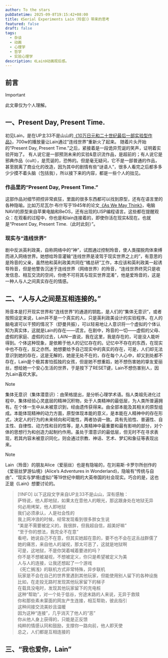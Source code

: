 ```yaml
---
author: To the stars
pubDatetime: 2025-09-8T19:15:42+08:00
title: 《Serial Experiments Lain（玲音）》带来的思考
featured: false
draft: false
tags:
  - 杂谈
  - 动画
  - 心理学
  - 哲学
  - 实验心理学
description: 《Lain》动画观后感。
---
```

## 前言

> [!IMPORTANT]
> 此文章仅为个人理解。

## 一、Present Day, Present Time.
初见Lain，是在UP主33不是山山的[《10万日元和二十世纪最后一部实验型作品》](https://www.bilibili.com/video/BV1iKbCzuExf/)，700w的播放量让Lain通过“连线世界”重新火了起来。
随着片头开始的“Present Day, Present Time.”之后，紧接着是一段诡异荒诞的笑声，证明着实验开始了。
有人说它是一部预测未来的实验&意识流作品，是超前的；有人说它是邪典作品（cult），是荒诞的，恐怖的。但是毫无疑问，它不是一部普通的作品，甚至脱离了商业化的改造，因为其中的剧情有些“谜语人”，很多人看完之后都多多少少摸不着头脑（包括我），所以接下来的内容，都是一些个人的拙见。

### 作品里的“Present Day, Present Time.”
这部作品对细节把控非常疯狂，里面的很多东西都可以找到原型，还有在语言里的各种隐喻。比如万尼瓦尔·布什写于1945年的论文[《As We May Think》](https://www.douban.com/note/696583580/)，电脑NAVI的原型来自苹果电脑和BeOS，还有出现的LISP编程语言。这些都在提醒观众：在观看的过程中，你也是和lain连接着的，即使你活在现实&现在。也就是“Present Day, Present Time.（此时此刻）”。

### 现实与“连线世界”
剧中反派英利政美，自称网络中的“神”，试图通过控制玲音，使人类摆脱肉体束缚而进入网络世界。她想给玲音灌输“连线世界是凌驾于现实世界之上的”，有意思的是玲音的父亲，虽然他和英利政美共同在“橘总研”工作，本应该和英利政美一起诱导玲音，但是他警告沉迷于连线世界（网络世界）的玲音，“连线世界终究只是收发信息、相互交流的空间，你绝不可将其与现实世界混淆”，他是爱玲音的，这是一种人与人之间真实存在的情感。

## 二、“人与人之间是互相连接的。”
玲音本是打开现实世界和“连线世界”的通道的钥匙，是人们的“集体无意识”，或者按照设定来说，Lain并不是一个真实的人，只是英利政美设计的实验程序。在人的脑电波可以干预的情况下（舒曼共振），可以轻易地让人意识将一个虚拟的个体认知为真实体，这就是Lain的存在——谎言。在剧中，玲音的一切——虚假的父母、虚假的家庭、虚假的过去，LAIN一直说，我在这里，我是存在的，可是没人能听得到。个体这种现象，是依赖于他人的记忆存在的。记忆中不存在的东西，在现实中也不存在，反之亦然。她想要给予自己现实中的真实的存在，可是，人们却无法意识到她的存在，这是无解的，她是无处不在的，存在每个人心中，却又到处都不存在，Lain是个极其害怕孤独的女孩，但是她不想重蹈，她不想伤害她的挚友爱丽丝，想给她一个安心生活的世界，于是按下了RESET键，Lain不想伤害别人，因为Lain喜欢大家。

> [!NOTE]
> 集体无意识（集体潜意识）：由荣格提出，是分析心理学术语。指人类祖先进化过程中，集体经验心灵底层的精神沉积物，处于人类精神的最低层，为人类所普遍拥有。在个体一生中从未被意识到，经由遗传获得来。由全部本能及其相关的原型组成。本能体现精神的动力方面，原型体现本能的意义，是本能在人精神中的存在形式，决定人的行为的未来倾向和可能性，两者协调一致。具有先验性、普遍性、自主性、自律性、动力性和目的性等，是人类精神中最重要和最有影响的部分，对个体的思想行为和创造力起制约作用。虽处于潜意识的最低层，但无时不在寻求表现，若其内容未被意识同化，则会通过宗教、神话、艺术、梦幻和象征等表现出来。

> [!NOTE]
> Lain（玲音）的朋友Alice（爱丽丝）也是有隐喻的，在刘易斯·卡罗尔所创作的《爱丽丝梦游仙境》(Alice’s Adventures in Wonderland)，隐喻有“传统与自由”、“现实与梦境(虚拟)”等19世纪中期的大英帝国的社会现实。巧合的是，这也正是《Lain》想要讨论的。

> [!INFO]
> 以下这段文字来自UP主33不是山山，深有感触：  
萨特说，他人即地狱，如果太在意他人的眼光，那这跟身处在地狱无异  
何必用烤架，他人即地狱  
我们必须承认，人是社会性的  
我上网冲浪的时候，经常发现看到很多胖女生说  
“美是不需要被定义的，我很胖，但我超自信，超美好嘛”  
“至于你的想法，我完全不在意”  
看吧，她说自己不在意，但其实她超在意的，要不也不会在这舌战群儒了  
她的痛苦，来自他人的凝视，那太可恶了，这就是地狱啊  
可是，这地狱，不是你哭着喊着要进的吗？  
你不是不想被凝视，不想被定义，你只是希望被定义为美  
人与人的连接，让我还想起了一个游戏  
《死亡搁浅》的联机方式非常特殊，异步联机  
玩家是不会在自己的世界里遇到其他玩家，但能使用别人留下的各种设施  
比如，在走投无路时发现其他玩家留下的梯子  
在载具没电时，发现其他玩家留下的充电桩  
这种“帮助”，对一个处于低谷，穷途末路的人来说，无异于救赎  
你和那些素未蒙面的网友产生连接，相互帮助，彼此指引  
这种间接交流美妙且温暖  
因为这种“连接”，几乎消灭了他人的“恶”  
你从他人身上获得的，只能是正反馈  
纯粹的情感认同和鼓励，支撑你一路向前，他人即天使  
总之，人们都是互相连接的  

## 三、“我也爱你，Lain”
